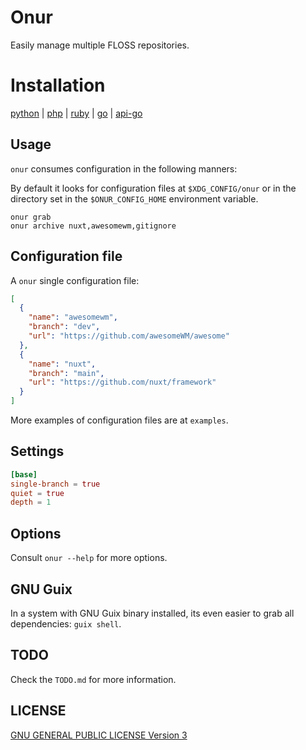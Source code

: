 <!--
Onur is free software: you can redistribute it and/or modify
it under the terms of the GNU General Public License as published by
the Free Software Foundation, either version 3 of the License, or
(at your option) any later version.

Onur is distributed in the hope that it will be useful,
but WITHOUT ANY WARRANTY; without even the implied warranty of
MERCHANTABILITY or FITNESS FOR A PARTICULAR PURPOSE.  See the
GNU General Public License for more details.

You should have received a copy of the GNU General Public License
along with Onur. If not, see <https://www.gnu.org/licenses/>.
-->

# Onur

Easily manage multiple FLOSS repositories.

# Installation

[python](https://gitlab.com/easbarba/onur) |
[php](https://gitlab.com/easbarba/onur_php) | [ruby](https://gitlab.com/easbarba/qas.rb) | [go](https://gitlab.com/easbarba/qas_go) | [api-go](https://gitlab.com/easbarba/qas_api_go)

## Usage

`onur` consumes configuration in the following manners:

By default it looks for configuration files at `$XDG_CONFIG/onur` or in the
directory set in the `$ONUR_CONFIG_HOME` environment variable.

```shell
onur grab
onur archive nuxt,awesomewm,gitignore
```

## Configuration file

A `onur` single configuration file:

```json
[
  {
    "name": "awesomewm",
    "branch": "dev",
    "url": "https://github.com/awesomeWM/awesome"
  },
  {
    "name": "nuxt",
    "branch": "main",
    "url": "https://github.com/nuxt/framework"
  }
]
```

More examples of configuration files are at `examples`.

## Settings

```toml
[base]
single-branch = true
quiet = true
depth = 1
```

## Options

Consult `onur --help` for more options.

## GNU Guix

In a system with GNU Guix binary installed, its even easier to grab all
dependencies: `guix shell`.

## TODO

Check the `TODO.md` for more information.

## LICENSE

[GNU GENERAL PUBLIC LICENSE Version 3](https://www.gnu.org/licenses/gpl-3.0.en.html)
